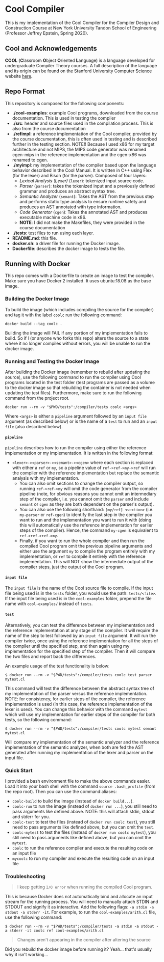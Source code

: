 # Cool Compiler
This is my implementation of the Cool Compiler for the Compiler Design and Construction Course at New York University Tandon School of Engineering (Professor Jeffrey Epstein, Spring 2020).

## Cool and Acknowledgements
**COOL** (**C**lassroom **O**bject **O**riented **L**anguage) is a language developed for undergraduate Compiler Theory courses. A full description of the language and its origin can be found on the Stanford University Computer Science website [here](https://theory.stanford.edu/~aiken/software/cool/cool.html).

## Repo Format
This repository is composed for the following components:

- **./cool-examples**: example Cool programs, downloaded from the course documentation. This is used in testing the compiler
- **./src**: header and source files used in the compilation process. This is also from the course documentation
- **./refimpl**: a reference implementation of the Cool compiler, provided by the course documentation, this is often used in testing and is described further in the testing section. NOTE!! Because I used x86 for my target architecture and not MIPS, the MIPS code generator was renamed cgen-mips in the reference implementation and the cgen-x86 was renamed to cgen.
- **./myimpl**: my implementation of the compiler based upon the language behavior described in the Cool Manual. It is written in C++ using Flex (for the lexer) and Bison (for the parser). Composed of four layers: 
  - *Lexical Analysis (Lexer)* (`lexer`): tokenized input source code.
  - *Parser* (`parser`): takes the tokenized input and a previously defined grammar and produces an abstract syntax tree.
  - *Semantic Analyzer* (`semant`): Takes the AST from the previous step and performs static type analysis to ensure runtime safety and produces an AST annotated with type information.
  - *Code Generator* (`cgen`): Takes the annotated AST and produces executable machine code in x86.
  - **NOTE**: I did not make the Makefiles, they were provided in the course documentation
- **./tests**: test files to run using each layer.
- **README.md**: this file.
- **docker.sh**: a driver file for running the Docker image.
- **Dockerfile**: describes the docker image to tests the file.

## Running with Docker
This repo comes with a Dockerfile to create an image to test the compiler. Make sure you have Docker 2 installed. It uses ubuntu:18.08 as the base image.

### Building the Docker Image
To build the image (which includes compiling the source for the compiler) and tag it with the label `coolc` run the following command:

```
docker build --tag coolc .
```

Building the image will FAIL if any portion of my implementation fails to build. So if I (or anyone who forks this repo) alters the source to a state where it no longer compiles without errors, you will be unable to run the docker image.

### Running and Testing the Docker Image
After building the Docker image (remember to rebuild after updating the source), use the following command to run the compiler using Cool programs located in the test folder (test programs are passed as a volume to the docker image so that rebuilding the container is not needed when updating the test files). Furthermore, make sure to run the following command from the project root.

```
docker run --rm -v "$PWD/tests":/compiler/tests coolc <args>
```
Where `<args>` is either a `pipeline` argument followed by an `input file` argument (as described below) or is the name of a `test` to run and an `input file` (also described below). 

#### `pipeline`

`pipeline` describes how to run the compiler using either the reference implementation or my implementation. It is written in the following format:

- `<lexer>-><parser>-><semant>-><cgen>` where each section is replaced with either a `ref` or `my`, so a pipeline value of `ref->ref->my->ref` will run the compiler with the reference implementation but replace the semantic analysis with my implementation. 
  - You can also omit sections to change the compiler output, so running `ref->ref->my` will omit the code generator from the compiler pipeline (note, for obvious reasons you cannot omit an intermediary step of the compiler, i.e. you cannot omit the `parser` and include `semant` or `cgen` as they are both dependent on the parser's output).
  - You can also use the following shorthand: `[my/ref]-<section>` (i.e. `my-parser` or `ref-cgen`) to identify the last step in the compiler you want to run and the implementation you want to run it with (doing this will automatically use the reference implementation for earlier steps of the compiler). Hence, the command `my-cgen` is equivalent to `ref->ref->ref->my`.
  - Finally, if you want to run the whole compiler and then run the compiled Cool program omit the previous pipeline arguments and either use the argument `my` to compile the program entirely with my implementation, or `ref` to compile it entirely with the reference implementation. This will NOT show the intermediate output of the compiler steps, just the output of the Cool program.

#### `input file`

The `input file` is the name of the Cool source file to compile. If the input file being used is in the `tests` folder, you would use the path: `tests/<file>`. If the input file being used is in the `cool-examples` folder, prepend the file name with `cool-examples/` instead of `tests`.

#### `test`

Alternatively, you can test the difference between my implementation and the reference implementation at any stage of the compiler. It will require the name of the step to test followed by an `input file` argument. It will run the compiler twice, once using the reference implementation for all the steps of the compiler until the specified step, and then again using my implementation for the specified step of the compiler. Then it will compare the two files and report back the differences.

An example usage of the test functionality is below:

```
$ docker run --rm -v "$PWD/tests":/compiler/tests coolc test parser mytest.cl
```

This command will test the difference between the abstract syntax tree of my implementation of the parser versus the reference implementation. NOTE: for consistency, for earlier steps of the compiler, the reference implementation is used (in this case, the reference implementation of the lexer is used). You can change this behavior with the command `mytest` which will use my implementation for earlier steps of the compiler for both tests, so the following command: 

```
$ docker run --rm -v "$PWD/tests":/compiler/tests coolc mytest semant mytest.cl
```

Will compare my implementation of the semantic analyzer and the reference implementation of the semantic analyzer, when both are fed the AST generated after running my implementation of the lexer and parser on the input file.

### Quick Start

I provided a bash environment file to make the above commands easier. Load it into your bash shell with the command `source .bash_profile` (from the repo root). Then you can use the command aliases:

- `coolc-build` to build the image (instead of `docker build...`).
- `coolc-run` to run the image (instead of `docker run ...`), you still need to pass arguments like defined above. NOTE: this will attach stdin, stdout and stderr for you.
- `coolc-test` to test the files (instead of `docker run coolc test`), you still need to pass arguments like defined above, but you can omit the `test`.
- `coolc-mytest` to test the files (instead of `docker run coolc mytest`), you still need to pass arguments like defined above, but you can omit the `mytest`.
- `coolc` to run the reference compiler and execute the resulting code on an input file
- `mycoolc` to run my compiler and execute the resulting code on an input file

### Troubleshooting

> I keep getting `I/O error` when running the compiled Cool program.

This is because Docker does not automatically bind and allocate an input stream for the running process. You will need to manually attach STDIN and STDOUT and signify it as interactive. Add the following flags: `-a stdin -a stdout -a stderr -it`. For example, to run the `cool-examples/arith.cl` file, use the following command: 

```
$ docker run --rm -v "$PWD/tests":/compiler/tests -a stdin -a stdout -a stderr -it coolc ref cool-examples/arith.cl
```

> Changes aren't appearing in the compiler after altering the source

Did you rebuild the docker image before running it? Yeah... that's usually why it isn't working...

